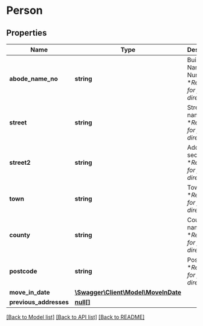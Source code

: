 # Person

## Properties
Name | Type | Description | Notes
------------ | ------------- | ------------- | -------------
**abode_name_no** | **string** | Building Name or Number    **Required for first director* | 
**street** | **string** | Street name    **Required for first director* | 
**street2** | **string** | Address second line    **Required for first director* | [optional] 
**town** | **string** | Town name    **Required for first director* | 
**county** | **string** | County name    **Required for first director* | [optional] 
**postcode** | **string** | Postocode    **Required for first director* | 
**move_in_date** | [**\Swagger\Client\Model\MoveInDate**](MoveInDate.md) |  | 
**previous_addresses** | [**null[]**](.md) |  | [optional] 

[[Back to Model list]](../../README.md#documentation-for-models) [[Back to API list]](../../README.md#documentation-for-api-endpoints) [[Back to README]](../../README.md)

